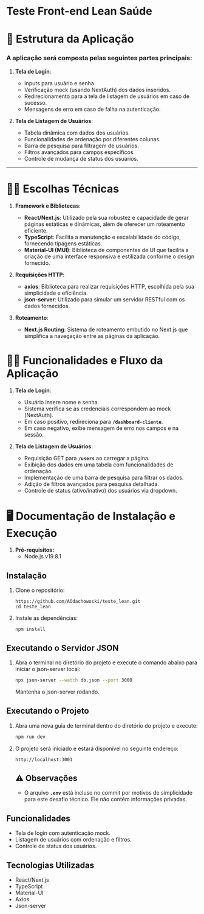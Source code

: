 # Teste Front-end Lean Saúde

# **👾** **Estrutura da Aplicação**

### A aplicação será composta pelas seguintes partes principais:

1. **Tela de Login**:
    - Inputs para usuário e senha.
    - Verificação mock (usando NextAuth) dos dados inseridos.
    - Redirecionamento para a tela de listagem de usuários em caso de sucesso.
    - Mensagens de erro em caso de falha na autenticação.
    
2. **Tela de Listagem de Usuários**:
    - Tabela dinâmica com dados dos usuários.
    - Funcionalidades de ordenação por diferentes colunas.
    - Barra de pesquisa para filtragem de usuários.
    - Filtros avançados para campos específicos.
    - Controle de mudança de status dos usuários.

---

# **👩‍💻** **Escolhas Técnicas**

1. **Framework e Bibliotecas**:
    - **React/Next.js**: Utilizado pela sua robustez e capacidade de gerar páginas estáticas e dinâmicas, além de oferecer um roteamento eficiente.
    - **TypeScript**: Facilita a manutenção e escalabilidade do código, fornecendo tipagens estáticas.
    - **Material-UI (MUI)**: Biblioteca de componentes de UI que facilita a criação de uma interface responsiva e estilizada conforme o design fornecido.
    
2. **Requisições HTTP**:
    - **axios**: Biblioteca para realizar requisições HTTP, escolhida pela sua simplicidade e eficiência.
    - **json-server**: Utilizado para simular um servidor RESTful com os dados fornecidos.
    
3. **Roteamento**:
    - **Next.js Routing**: Sistema de roteamento embutido no Next.js que simplifica a navegação entre as páginas da aplicação.
    

# **👩‍💻** **Funcionalidades e Fluxo da Aplicação**

1. **Tela de Login**:
    - Usuário insere nome e senha.
    - Sistema verifica se as credenciais correspondem ao mock (NextAuth).
    - Em caso positivo, redireciona para **`/dashboard-cliente`**.
    - Em caso negativo, exibe mensagem de erro nos campos e na sessão.
    
2. **Tela de Listagem de Usuários**:
    - Requisição GET para **`/users`** ao carregar a página.
    - Exibição dos dados em uma tabela com funcionalidades de ordenação.
    - Implementação de uma barra de pesquisa para filtrar os dados.
    - Adição de filtros avançados para pesquisa detalhada.
    - Controle de status (ativo/inativo) dos usuários via dropdown.
    

# **🖥 Documentação de Instalação e Execução**

1.  **Pré-requisitos:**
    - Node.js v19.8.1
    

## Instalação

1. Clone o repositório:
    
    ```
    https://github.com/AOdachowoski/teste_lean.git
    cd teste_lean
    ```
    
2. Instale as dependências:
    
    ```
    npm install
    ```
    

## **Executando o Servidor JSON**

1. Abra o terminal no diretório do projeto e execute o comando abaixo para iniciar o json-server local:
    
    ```bash
    npx json-server --watch db.json --port 3000
    ```
    
    Mantenha o json-server rodando.
    

## **Executando o Projeto**

1. Abra uma nova guia de terminal dentro do diretório do projeto e execute:
    
    ```bash
    npm run dev
    ```
    
2. O projeto será iniciado e estará disponível no seguinte endereço:
    
    ```arduino
    http://localhost:3001
    ```
    
    ## **⚠️ Observações**
    
    - O arquivo **`.env`** está incluso no commit por motivos de simplicidade para este desafio técnico. Ele não contém informações privadas.
    

## **Funcionalidades**

- Tela de login com autenticação mock.
- Listagem de usuários com ordenação e filtros.
- Controle de status dos usuários.

## **Tecnologias Utilizadas**

- React/Next.js
- TypeScript
- Material-UI
- Axios
- Json-server
